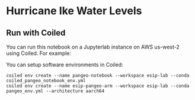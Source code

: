 # Hurricane Ike Water Levels

## Run with Coiled
You can run this notebook on a Jupyterlab instance on AWS us-west-2 using Coiled.     For example:

You can setup software environments in Coiled:
```
coiled env create --name pangeo-notebook --workspace esip-lab --conda coiled_pangeo_notebook_env.yml
coiled env create --name esip-pangeo-arm --workspace esip-lab --conda pangeo_env.yml --architecture aarch64
```
